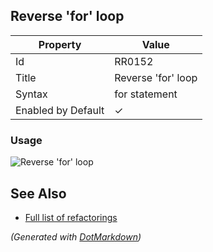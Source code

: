 ## Reverse 'for' loop

| Property           | Value              |
| ------------------ | ------------------ |
| Id                 | RR0152             |
| Title              | Reverse 'for' loop |
| Syntax             | for statement      |
| Enabled by Default | &#x2713;           |

### Usage

![Reverse 'for' loop](../../images/refactorings/ReverseForLoop.png)

## See Also

* [Full list of refactorings](Refactorings.md)


*\(Generated with [DotMarkdown](http://github.com/JosefPihrt/DotMarkdown)\)*